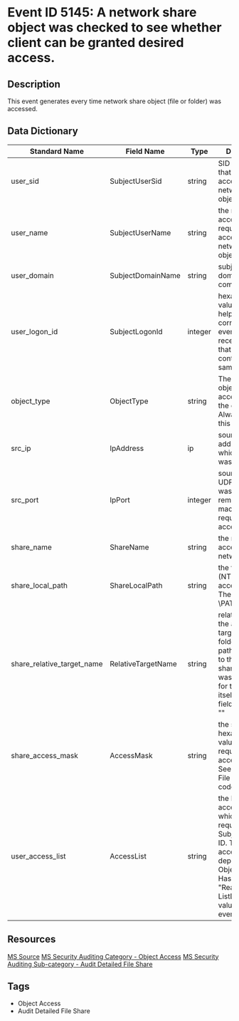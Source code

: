 # Event ID 5145: A network share object was checked to see whether client can be granted desired access.

## Description
This event generates every time network share object (file or folder) was accessed.

## Data Dictionary
|Standard Name|Field Name|Type|Description|Sample Value|
|---|---|---|---|---|
|user_sid|SubjectUserSid|string|SID of account that requested access to network share object.|S-1-5-21-3457937927-2839227994-823803824-1104|
|user_name|SubjectUserName|string|the name of the account that requested access to network share object.|dadmin|
|user_domain|SubjectDomainName|string|subject's domain or computer name|CONTOSO|
|user_logon_id|SubjectLogonId|integer|hexadecimal value that can help you correlate this event with recent events that might contain the same Logon ID|0x541f35|
|object_type|ObjectType|string|The type of an object that was accessed during the operation. Always "File" for this event.|File|
|src_ip|IpAddress|ip|source IP address from which access was performed.|10.0.0.100|
|src_port|IpPort|integer|source TCP or UDP port which was used from remote or local machine to request the access.|49212|
|share_name|ShareName|string|the name of accessed network share.|\\*\Documents|
|share_local_path|ShareLocalPath|string|the full system (NTFS) path for accessed share. The format is: \??\PATH|\??\C:\Documents|
|share_relative_target_name|RelativeTargetName|string|relative name of the accessed target file or folder. This file-path is relative to the network share. If access was requested for the share itself, then this field appears as "\"|Bginfo.exe|
|share_access_mask|AccessMask|string|the sum of hexadecimal values of requested access rights. See "Table 13. File access codes."|0x1|
|user_access_list|AccessList|string|the list of access rights which were requested by Subject\Security ID. These access rights depend on Object Type. Has always "ReadData (or ListDirectory)" value for this event.|%%4416|

## Resources
[MS Source](https://github.com/MicrosoftDocs/windows-itpro-docs/blob/master/windows/security/threat-protection/auditing/event-5145.md)
[MS Security Auditing Category - Object Access](https://docs.microsoft.com/en-us/windows/security/threat-protection/auditing/advanced-security-audit-policy-settings#object-access)
[MS Security Auditing Sub-category - Audit Detailed File Share](https://github.com/MicrosoftDocs/windows-itpro-docs/tree/master/windows/security/threat-protection/auditing/audit-detailed-file-share.md)

## Tags
* Object Access
* Audit Detailed File Share